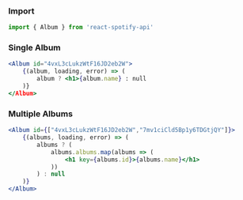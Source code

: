 ### Import
```js static
import { Album } from 'react-spotify-api'
```

### Single Album
```jsx static
<Album id="4vxL3cLukzWtF16JD2eb2W">
    {(album, loading, error) => (
        album ? <h1>{album.name} : null
    )}
</Album>
```

### Multiple Albums
```jsx static
<Album id={["4vxL3cLukzWtF16JD2eb2W","7mv1ciCld5Bp1y6TDGtjQY"]}>
    {(albums, loading, error) => (
        albums ? (
            albums.albums.map(albums => (
                <h1 key={albums.id}>{albums.name}</h1>
            ))
        ) : null
    )}
</Album>
```